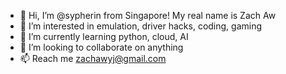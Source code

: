 - 👋 Hi, I’m @sypherin from Singapore! My real name is Zach Aw
- 👀 I’m interested in emulation, driver hacks, coding, gaming
- 🌱 I’m currently learning python, cloud, AI
- 💞️ I’m looking to collaborate on anything
- 📫 Reach me zachawyj@gmail.com
